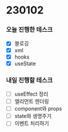 # 230102

### 오늘 진행한 테스크

- [x] 블로깅
- [x] xml
- [x] hooks
- [x] useState

### 내일 진행할 테스크

- [ ] useEffect 정리
- [ ] 엘리먼트 렌더링
- [ ] component와 props
- [ ] state와 생명주기
- [ ] 이벤트 처리하기
